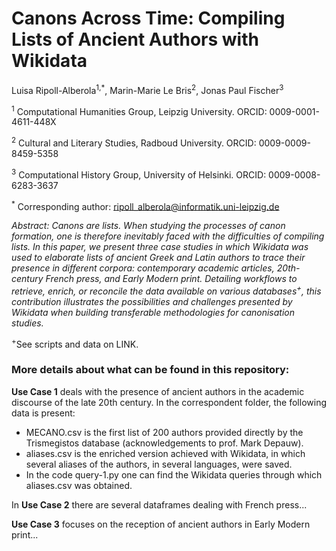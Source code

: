 # Canons Across Time: Compiling Lists of Ancient Authors with Wikidata

Luisa Ripoll-Alberola<sup>1,*</sup>, Marin-Marie Le Bris<sup>2</sup>, Jonas Paul Fischer<sup>3</sup>

<sup>1</sup> Computational Humanities Group, Leipzig University. ORCID: 0009-0001-4611-448X

<sup>2</sup> Cultural and Literary Studies, Radboud University. ORCID: 0009-0009-8459-5358

<sup>3</sup> Computational History Group, University of Helsinki. ORCID: 0009-0008-6283-3637

<sup>*</sup> Corresponding author: ripoll_alberola@informatik.uni-leipzig.de

*Abstract: Canons are lists. When studying the processes of canon formation, one is therefore inevitably faced with the difficulties of compiling lists. In this paper, we present three case studies in which Wikidata was used to elaborate lists of ancient Greek and Latin authors to trace their presence in different corpora: contemporary academic articles, 20th-century French press, and Early Modern print. Detailing workflows to retrieve, enrich, or reconcile the data available on various databases<sup>+</sup>, this contribution illustrates the possibilities and challenges presented by Wikidata when building transferable methodologies for canonisation studies.*

<sup>+</sup>See scripts and data on LINK.

### More details about what can be found in this repository:

**Use Case 1** deals with the presence of ancient authors in the academic discourse of the late 20th century. In the correspondent folder, the following data is present: 

- MECANO.csv is the first list of 200 authors provided directly by the Trismegistos database (acknowledgements to prof. Mark Depauw).
- aliases.csv is the enriched version achieved with Wikidata, in which several aliases of the authors, in several languages, were saved.
- In the code query-1.py one can find the Wikidata queries through which aliases.csv was obtained. 

In **Use Case 2** there are several dataframes dealing with French press...

**Use Case 3** focuses on the reception of ancient authors in Early Modern print...
